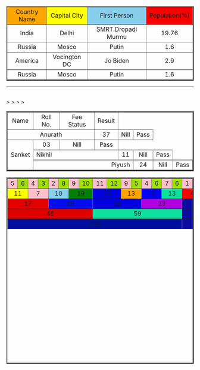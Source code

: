 <!DOCTYPE html>
<html lang="en">
<head>
    <title>Youtube Notes</title>
</head>
<body>
    <table border="2">
        <tr>
            <td align="center" bgcolor="orange">Country Name</td>
            <td align="center" bgcolor="yellow">Capital City</td>
            <td align="center" bgcolor="skyblue">First Person</td>
            <td align="center" bgcolor="red">Population(%)</td>
        </tr>
        <tr>
            <td align="center">India</td>
            <td align="center">Delhi</td>
            <td align="center">SMRT.Dropadi Murmu</td>
            <td align="center">19.76</td>
        </tr>
        <tr>
            <td align="center">Russia</td>
            <td align="center">Mosco</td>
            <td align="center">Putin</td>
            <td align="center">1.6</td>
        </tr>
        <td align="center">America</td>
        <td align="center">Vocington DC</td>
        <td align="center">Jo Biden</td>
        <td align="center">2.9</td>
        </tr>
        <td align="center">Russia</td>
        <td align="center">Mosco</td>
        <td align="center">Putin</td>
        <td align="center">1.6</td>
        </tr>
        </table>
    </table>
<hr>
<br>
<table border="3">
    <tr>
        <td align="center">Name</td>
        <td align="center">Roll No.</td>
        <td align="center">Fee Status</td>
        <td align="center">Result</td>
    </tr>
    <tr>
        <td align="center" colspan="3">Anurath</td>
        <td align="center">37</td>
        <td align="center">Nill</td>>
        <td align="center">Pass</td>
    </tr>
    <tr>
        <td align="right" rowspan="3">Sanket</td>
        <td align="center">03</td>
        <td align="center">Nill</td>>
        <td align="center">Pass</td>
    </tr>
    <tr>
        <td align="left"colspan="3">Nikhil</td>
        <td align="center">11</td>
        <td align="center">Nill</td>>
        <td align="center">Pass</td>
    </tr>
    <tr>
        <td align="right" colspan="4">Piyush</td>
        <td align="center">24</td>
        <td align="center">Nill</td>>
        <td align="center">Pass</td>
    </tr>
</table>
<table border="3" width="900" height="500">
    <tr>
        <td align="center" bgcolor="pink">5</td>
        <td align="center" bgcolor="sandyellow">6</td>
        <td align="center" bgcolor="pink">4</td>
        <td align="center" bgcolor="sandyellow">3</td>
        <td align="center" bgcolor="pink">2</td>
        <td align="center" bgcolor="sandyellow">8</td>
        <td align="center" bgcolor="pink">9</td>
        <td align="center" bgcolor="sandyellow">10</td>
        <td align="center" bgcolor="pink">11</td>
        <td align="center" bgcolor="sandyellow">12</td>
        <td align="center" bgcolor="pink">9</td>
        <td align="center" bgcolor="sandyellow">5</td>
        <td align="center" bgcolor="pink">4</td>
        <td align="center" bgcolor="sandyellow">6</td>
        <td align="center" bgcolor="pink">7</td>
        <td align="center" bgcolor="sandyellow">6</td>
        <td align="center" bgcolor="pink">1</td>
        <td align="center" bgcolor="sandyellow">3</td>
        <td align="center" bgcolor="pink">6</td>
        <td align="center" bgcolor="sandyellow">8</td>
    </tr>
    <tr>
        <td align="center" bgcolor="yellow" colspan="2">11</td>
        <td align="center" bgcolor="pink" colspan="2">7</td>
        <td align="center" bgcolor="skyblue" colspan="2">10</td>
        <td align="center" bgcolor="green" colspan="2">19</td>
        <td align="center" bgcolor="voilet" colspan="2">23</td>
        <td align="center" bgcolor="orange" colspan="2">13</td>
        <td align="center" bgcolor="blue" colspan="2">10</td>
        <td align="center" bgcolor="magenda" colspan="2">13</td>
        <td align="center" bgcolor="red" colspan="2">4</td>
        <td align="center" bgcolor="cyan" colspan="2">14</td>
    </tr>
    <tr>
        <td align="center" bgcolor="yellow+pink" colspan="4">17</td>
        <td align="center" bgcolor="skyblue+green" colspan="4">29</td>
        <td align="center" bgcolor="voilet+oragne" colspan="4">36</td>
        <td align="center" bgcolor="blue+magenda" colspan="4">23</td>
        <td align="center" bgcolor="red+cyan" colspan="4">18</td>
    </tr>
    <tr>
        <td align="center" bgcolor="yellow+pink+skyblue+green" colspan="8">46</td>
        <td align="center" bgcolor="voilet+oragne +blue+magenda" colspan="8">59</td>
        <td align="center" bgcolor="red+cyan" colspan="4">18</td>
    </tr>
    <tr>
        <td align="center" bgcolor="yellow+pink+skyblue+green+voilet+oragne +blue+magenda" colspan="16">105</td>
        <td align="center" bgcolor="red+cyan" colspan="4">18</td>
    </tr>
</table>
</body>
</html>
